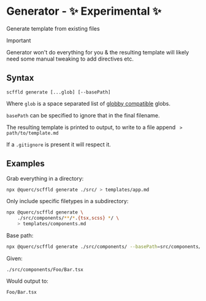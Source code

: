 # Generator - ✨ Experimental ✨

Generate template from existing files

> [!IMPORTANT]
> Generator won't do everything for you & the resulting template will likely need some manual tweaking to add directives etc.

## Syntax

```
scffld generate [...glob] [--basePath]
```

Where `glob` is a space separated list of [globby compatible](https://www.npmjs.com/package/globby) globs.

`basePath` can be specified to ignore that in the final filename.

The resulting template is printed to output, to write to a file append ` > path/to/template.md`

If a `.gitignore` is present it will respect it.

## Examples

Grab everything in a directory:

```sh
npx @querc/scffld generate ./src/ > templates/app.md
```

Only include specific filetypes in a subdirectory:

```sh
npx @querc/scffld generate \
    ./src/components/**/*.{tsx,scss} */ \
    > templates/components.md
```

Base path:

```sh
npx @querc/scffld generate ./src/components/ --basePath=src/components/ > templates/app.md
```

Given:

```
./src/components/Foo/Bar.tsx
```

Would output to:

```
Foo/Bar.tsx
```
